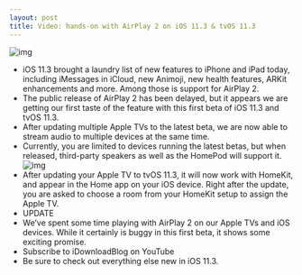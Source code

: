 ```yaml
---
layout: post
title: Video: hands-on with AirPlay 2 on iOS 11.3 & tvOS 11.3
---
```

![img](http://media.idownloadblog.com/wp-content/uploads/2018/01/AirPlay-2-iPhone-X.jpg)
* iOS 11.3 brought a laundry list of new features to iPhone and iPad today, including iMessages in iCloud, new Animoji, new health features, ARKit enhancements and more. Among those is support for AirPlay 2.
* The public release of AirPlay 2 has been delayed, but it appears we are getting our first taste of the feature with this first beta of iOS 11.3 and tvOS 11.3.
* After updating multiple Apple TVs to the latest beta, we are now able to stream audio to multiple devices at the same time.
* Currently, you are limited to devices running the latest betas, but when released, third-party speakers as well as the HomePod will support it.
![img](http://media.idownloadblog.com/wp-content/uploads/2018/01/Apple-TV-Home-App.jpg)
* After updating your Apple TV to tvOS 11.3, it will now work with HomeKit, and appear in the Home app on your iOS device. Right after the update, you are asked to choose a room from your HomeKit setup to assign the Apple TV.
* UPDATE
* We’ve spent some time playing with AirPlay 2 on our Apple TVs and iOS devices. While it certainly is buggy in this first beta, it shows some exciting promise.
* Subscribe to iDownloadBlog on YouTube
* Be sure to check out everything else new in iOS 11.3.

